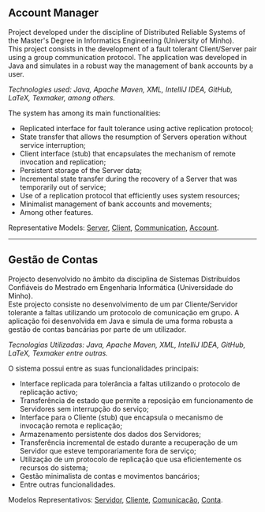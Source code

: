 ## Account Manager
Project developed under the discipline of Distributed Reliable Systems of the Master's Degree in Informatics Engineering (University of Minho).<br>
This project consists in the development of a fault tolerant Client/Server pair using a group communication protocol. The application was developed in Java and simulates in a robust way the management of bank accounts by a user.

*Technologies used: Java, Apache Maven, XML, IntelliJ IDEA, GitHub, LaTeX, Texmaker, among others.*

The system has among its main functionalities:
- Replicated interface for fault tolerance using active replication protocol;
- State transfer that allows the resumption of Servers operation without service interruption;
- Client interface (stub) that encapsulates the mechanism of remote invocation and replication;
- Persistent storage of the Server data;
- Incremental state transfer during the recovery of a Server that was temporarily out of service;
- Use of a replication protocol that efficiently uses system resources;
- Minimalist management of bank accounts and movements;
- Among other features.

Representative Models: [Server](https://raw.githubusercontent.com/david-branco/account-manager/master/diagrams/Server.png), [Client](https://raw.githubusercontent.com/david-branco/account-manager/master/diagrams/Client.png), [Communication](https://raw.githubusercontent.com/david-branco/account-manager/master/diagrams/Communication.png), [Account](https://raw.githubusercontent.com/david-branco/account-manager/master/diagrams/Account.png).

---

## Gestão de Contas
Projecto desenvolvido no âmbito da disciplina de Sistemas Distribuídos Confiáveis do Mestrado em Engenharia Informática (Universidade do Minho).<br>
Este projecto consiste no desenvolvimento de um par Cliente/Servidor tolerante a faltas utilizando um protocolo de comunicação em grupo. A aplicação foi desenvolvida em Java e simula de uma forma robusta a gestão de contas bancárias por parte de um utilizador.

*Tecnologias Utilizadas: Java, Apache Maven, XML, IntelliJ IDEA, GitHub, LaTeX, Texmaker entre outras.*

O sistema possui entre as suas funcionalidades principais:
- Interface replicada para tolerância a faltas utilizando o protocolo de replicação activo;
- Transferência de estado que permite a reposição em funcionamento de Servidores sem interrupção do serviço;
- Interface para o Cliente (stub) que encapsula o mecanismo de invocação remota e replicação;
- Armazenamento persistente dos dados dos Servidores;
- Transferência incremental de estado durante a recuperação de um Servidor que esteve temporariamente fora de serviço;
- Utilização de um protocolo de replicação que usa eficientemente os recursos do sistema;
- Gestão minimalista de contas e movimentos bancários;
- Entre outras funcionalidades.

Modelos Representativos: [Servidor](https://raw.githubusercontent.com/david-branco/account-manager/master/diagrams/Server.png), [Cliente](https://raw.githubusercontent.com/david-branco/account-manager/master/diagrams/Client.png), [Comunicação](https://raw.githubusercontent.com/david-branco/account-manager/master/diagrams/Communication.png), [Conta](https://raw.githubusercontent.com/david-branco/account-manager/master/diagrams/Account.png).